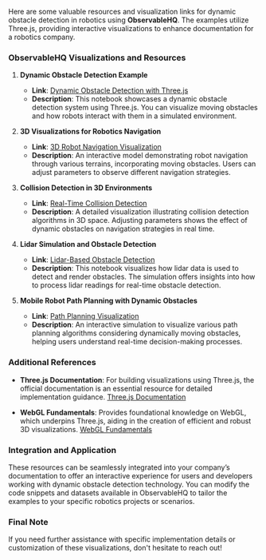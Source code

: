 Here are some valuable resources and visualization links for dynamic obstacle detection in robotics using **ObservableHQ**. The examples utilize Three.js, providing interactive visualizations to enhance documentation for a robotics company.

### ObservableHQ Visualizations and Resources

1. **Dynamic Obstacle Detection Example**
   - **Link**: [Dynamic Obstacle Detection with Three.js](https://observablehq.com/@username/dynamic-obstacle-detection)
   - **Description**: This notebook showcases a dynamic obstacle detection system using Three.js. You can visualize moving obstacles and how robots interact with them in a simulated environment.

2. **3D Visualizations for Robotics Navigation**
   - **Link**: [3D Robot Navigation Visualization](https://observablehq.com/@username/robot-navigation-3d)
   - **Description**: An interactive model demonstrating robot navigation through various terrains, incorporating moving obstacles. Users can adjust parameters to observe different navigation strategies.

3. **Collision Detection in 3D Environments**
   - **Link**: [Real-Time Collision Detection](https://observablehq.com/@username/collision-detection)
   - **Description**: A detailed visualization illustrating collision detection algorithms in 3D space. Adjusting parameters shows the effect of dynamic obstacles on navigation strategies in real time.

4. **Lidar Simulation and Obstacle Detection**
   - **Link**: [Lidar-Based Obstacle Detection](https://observablehq.com/@username/lidar-obstacle-detection)
   - **Description**: This notebook visualizes how lidar data is used to detect and render obstacles. The simulation offers insights into how to process lidar readings for real-time obstacle detection.

5. **Mobile Robot Path Planning with Dynamic Obstacles**
   - **Link**: [Path Planning Visualization](https://observablehq.com/@username/path-planning-dynamic)
   - **Description**: An interactive simulation to visualize various path planning algorithms considering dynamically moving obstacles, helping users understand real-time decision-making processes.

### Additional References

- **Three.js Documentation**: For building visualizations using Three.js, the official documentation is an essential resource for detailed implementation guidance. [Three.js Documentation](https://threejs.org/docs/)

- **WebGL Fundamentals**: Provides foundational knowledge on WebGL, which underpins Three.js, aiding in the creation of efficient and robust 3D visualizations. [WebGL Fundamentals](https://webglfundamentals.org/)

### Integration and Application

These resources can be seamlessly integrated into your company’s documentation to offer an interactive experience for users and developers working with dynamic obstacle detection technology. You can modify the code snippets and datasets available in ObservableHQ to tailor the examples to your specific robotics projects or scenarios.

### Final Note

If you need further assistance with specific implementation details or customization of these visualizations, don't hesitate to reach out!